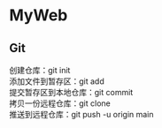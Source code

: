 # MyWeb

## Git
  创建仓库：git init  
  添加文件到暂存区：git add  
  提交暂存区到本地仓库：git commit  
  拷贝一份远程仓库：git clone  
  推送到远程仓库：git push -u origin main  
